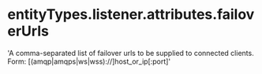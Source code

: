 # entityTypes.listener.attributes.failoverUrls

'A comma-separated list of failover urls to be supplied to connected clients.  Form: [(amqp|amqps|ws|wss)://]host_or_ip[:port]'

